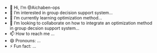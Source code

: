- 👋 Hi, I’m @Aichaben-ops
- 👀 I’m interested in group decision support system...
- 🌱 I’m currently learning optimization method...
- 💞️ I’m looking to collaborate on how to integrate an optimization method in group decsion support system...
- 📫 How to reach me ...
- 😄 Pronouns: ...
- ⚡ Fun fact: ...

<!---
Aichaben-ops/Aichaben-ops is a ✨ special ✨ repository because its `README.md` (this file) appears on your GitHub profile.
You can click the Preview link to take a look at your changes.
--->
